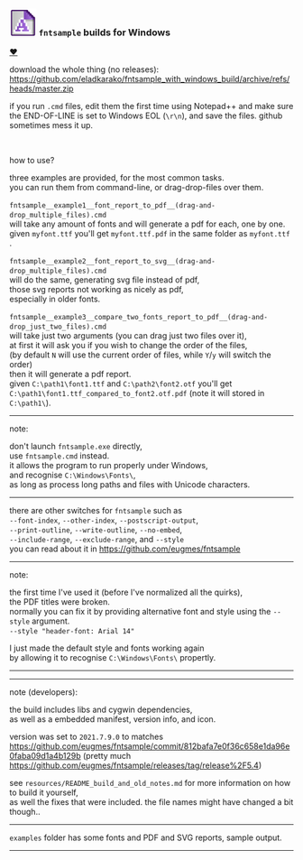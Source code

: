 <h3><img width="48" src="resources/icon.png" /> <code>fntsample</code> builds for Windows</h3>



<a href="https://paypal.me/%65%31%61%64%6B%61%72%61%6B%30/%35%55%53%44" title="show your support">♥</a>  


download the whole thing (no releases):  
https://github.com/eladkarako/fntsample_with_windows_build/archive/refs/heads/master.zip  

if you run `.cmd` files, edit them the first time using Notepad++ and make sure the END-OF-LINE is set to Windows EOL (`\r\n`), and save the files. github sometimes mess it up.  

<br/>

how to use?  

three examples are provided, for the most common tasks.  
you can run them from command-line, or drag-drop-files over them.  

`fntsample__example1__font_report_to_pdf__(drag-and-drop_multiple_files).cmd`  
will take any amount of fonts and will generate a pdf for each, one by one.  
given `myfont.ttf` you'll get `myfont.ttf.pdf` in the same folder as `myfont.ttf` .  

`fntsample__example2__font_report_to_svg__(drag-and-drop_multiple_files).cmd`  
will do the same, generating svg file instead of pdf,  
those svg reports not working as nicely as pdf,  
especially in older fonts.  

`fntsample__example3__compare_two_fonts_report_to_pdf__(drag-and-drop_just_two_files).cmd`  
will take just two arguments (you can drag just two files over it),  
at first it will ask you if you wish to change the order of the files,  
(by default `N` will use the current order of files, while `Y`/`y` will switch the order)  
then it will generate a pdf report.  
given `C:\path1\font1.ttf` and `C:\path2\font2.otf` you'll get  
`C:\path1\font1.ttf_compared_to_font2.otf.pdf` (note it will stored in `C:\path1\`).  

<hr/>

note:  

don't launch `fntsample.exe` directly,  
use `fntsample.cmd` instead.  
it allows the program to run properly under Windows,  
and recognise `C:\Windows\Fonts\`,  
as long as process long paths and files with Unicode characters.  

<hr/>

there are other switches for `fntsample` such as  
`--font-index`, `--other-index`, `--postscript-output`,  
`--print-outline`, `--write-outline`, `--no-embed`,  
`--include-range`, `--exclude-range`, and `--style`  
you can read about it in https://github.com/eugmes/fntsample  

<hr/>

note:  

the first time I've used it (before I've normalized all the quirks),  
the PDF titles were broken.  
normally you can fix it by providing alternative font and style using the `--style` argument.  
`--style "header-font: Arial 14"`  

I just made the default style and fonts working again  
by allowing it to recognise `C:\Windows\Fonts\` propertly.

<hr/>

<hr/>

note (developers):  

the build includes libs and cygwin dependencies,  
as well as a embedded manifest, version info, and icon.  

version was set to `2021.7.9.0` to matches https://github.com/eugmes/fntsample/commit/812bafa7e0f36c658e1da96e0faba09d1a4b129b (pretty much https://github.com/eugmes/fntsample/releases/tag/release%2F5.4)

see `resources/README_build_and_old_notes.md` for more information on how to build it yourself,  
as well the fixes that were included. the file names might have changed a bit though..


<hr/>

`examples` folder has some fonts and PDF and SVG reports, sample output.

<hr/>







